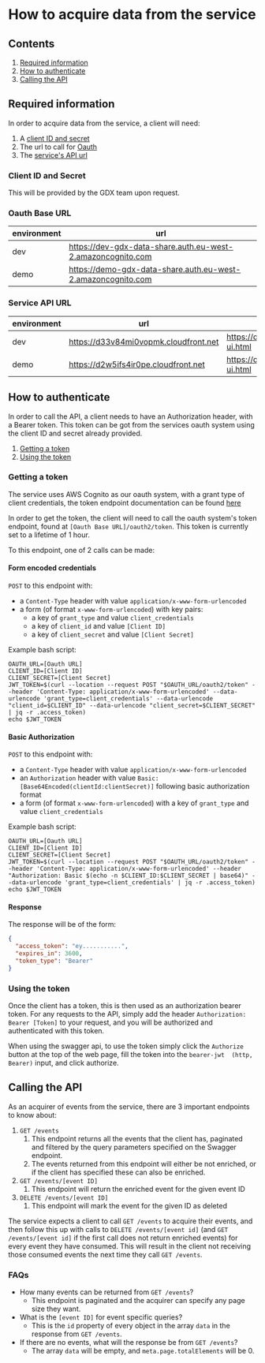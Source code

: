 # How to acquire data from the service

## Contents

1. [Required information](#required-information)
2. [How to authenticate](#how-to-authenticate)
3. [Calling the API](#calling-the-api)

## Required information

In order to acquire data from the service, a client will need:

1. A [client ID and secret](#client-id-and-secret)
2. The url to call for [Oauth](#oauth-base-url)
3. The [service's API url](#service-api-url)

### Client ID and Secret

This will be provided by the GDX team upon request.

### Oauth Base URL

| environment | url                                                          |
|-------------|--------------------------------------------------------------|
| dev         | https://dev-gdx-data-share.auth.eu-west-2.amazoncognito.com  |
| demo        | https://demo-gdx-data-share.auth.eu-west-2.amazoncognito.com |

### Service API URL

| environment | url                                    | swagger url                                           |
|-------------|----------------------------------------|-------------------------------------------------------|
| dev         | https://d33v84mi0vopmk.cloudfront.net  | https://d33v84mi0vopmk.cloudfront.net/swagger-ui.html |
| demo        | https://d2w5ifs4ir0pe.cloudfront.net   | https://d2w5ifs4ir0pe.cloudfront.net/swagger-ui.html  |

## How to authenticate

In order to call the API, a client needs to have an Authorization header, with a Bearer token. This token can be got
from the services oauth system using the client ID and secret already provided.

1. [Getting a token](#getting-a-token)
2. [Using the token](#using-the-token)

### Getting a token

The service uses AWS Cognito as our oauth system, with a grant type of client credentials, the token endpoint
documentation can be found [here](https://docs.aws.amazon.com/cognito/latest/developerguide/token-endpoint.html)

In order to get the token, the client will need to call the oauth system's token endpoint, found
at `[Oauth Base URL]/oauth2/token`. This token is currently set to a lifetime of 1 hour.

To this endpoint, one of 2 calls can be made:

#### Form encoded credentials

`POST` to this endpoint with:

* a `Content-Type` header with value `application/x-www-form-urlencoded`
* a form (of format `x-www-form-urlencoded`) with key pairs:
    * a key of `grant_type` and value `client_credentials`
    * a key of `client_id` and value `[Client ID]`
    * a key of `client_secret` and value `[Client Secret]`

Example bash script:

```shell
OAUTH_URL=[Oauth URL]
CLIENT_ID=[Client ID]
CLIENT_SECRET=[Client Secret]
JWT_TOKEN=$(curl --location --request POST "$OAUTH_URL/oauth2/token" --header 'Content-Type: application/x-www-form-urlencoded' --data-urlencode 'grant_type=client_credentials' --data-urlencode "client_id=$CLIENT_ID" --data-urlencode "client_secret=$CLIENT_SECRET" | jq -r .access_token)
echo $JWT_TOKEN
```

#### Basic Authorization

`POST` to this endpoint with:

* a `Content-Type` header with value `application/x-www-form-urlencoded`
* an `Authorization` header with value `Basic: [Base64Encoded(clientId:clientSecret)]` following basic authorization
  format
* a form (of format `x-www-form-urlencoded`) with a key of `grant_type` and value `client_credentials`

Example bash script:

```shell
OAUTH_URL=[Oauth URL]
CLIENT_ID=[Client ID]
CLIENT_SECRET=[Client Secret]
JWT_TOKEN=$(curl --location --request POST "$OAUTH_URL/oauth2/token" --header 'Content-Type: application/x-www-form-urlencoded' --header "Authorization: Basic $(echo -n $CLIENT_ID:$CLIENT_SECRET | base64)" --data-urlencode 'grant_type=client_credentials' | jq -r .access_token)
echo $JWT_TOKEN
```

#### Response

The response will be of the form:

```json
{
  "access_token": "ey...........",
  "expires_in": 3600,
  "token_type": "Bearer"
}
```

### Using the token

Once the client has a token, this is then used as an authorization bearer token. For any requests to the API, simply add
the header `Authorization: Bearer [Token]` to your request, and you will be authorized and authenticated with this
token.

When using the swagger api, to use the token simply click the `Authorize` button at the top of the web page, fill the
token into the `bearer-jwt  (http, Bearer)` input, and click authorize.

## Calling the API

As an acquirer of events from the service, there are 3 important endpoints to know about:

1. `GET /events`
    1. This endpoint returns all the events that the client has, paginated and filtered by the query parameters
       specified on the Swagger endpoint.
    2. The events returned from this endpoint will either be not enriched, or if the client has specified these can also
       be enriched.
2. `GET /events/[event ID]`
    1. This endpoint will return the enriched event for the given event ID
3. `DELETE /events/[event ID]`
    1. This endpoint will mark the event for the given ID as deleted

The service expects a client to call `GET /events` to acquire their events, and then follow this up with calls
to `DELETE /events/[event id]` (and `GET /events/[event id]` if the first call does not return enriched events) for
every event they have consumed. This will result in the client not receiving those consumed events the next time they
call `GET /events`.

### FAQs

* How many events can be returned from `GET /events`?
    * This endpoint is paginated and the acquirer can specify any page size they want.
* What is the `[event ID]` for event specific queries?
    * This is the `id` property of every object in the array `data` in the response from `GET /events`.
* If there are no events, what will the response be from `GET /events`?
    * The array `data` will be empty, and `meta.page.totalElements` will be 0.


